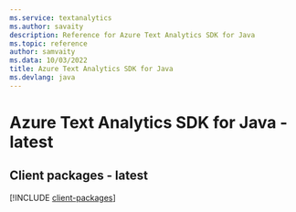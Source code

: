 ```yaml
---
ms.service: textanalytics
ms.author: savaity
description: Reference for Azure Text Analytics SDK for Java
ms.topic: reference
author: samvaity
ms.data: 10/03/2022
title: Azure Text Analytics SDK for Java
ms.devlang: java
---
```

# Azure Text Analytics SDK for Java - latest

## Client packages - latest
[!INCLUDE [client-packages](text-analytics-client-index.md)]